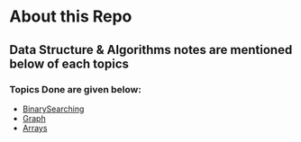 # About this Repo
## Data Structure & Algorithms notes are mentioned below of each topics

### Topics Done are given below:
- [BinarySearching](https://github.com/rishisrivastava07/DSA/tree/main/BinarySearching "BinarySearching")
- [Graph](https://github.com/rishisrivastava07/DSA/tree/main/Graphs "Graph")
- [Arrays](https://github.com/rishisrivastava07/DSA/tree/main/Arrays "Arrays")
